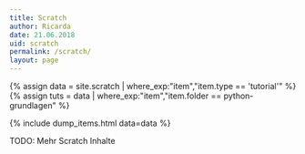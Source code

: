```yaml
---
title: Scratch
author: Ricarda
date: 21.06.2018
uid: scratch
permalink: /scratch/
layout: page
---
```


{% assign data = site.scratch | where_exp:"item","item.type == 'tutorial'" %}
{% assign tuts = data | where_exp:"item","item.folder == python-grundlagen" %}

{% include dump_items.html data=data %}


TODO: Mehr Scratch Inhalte